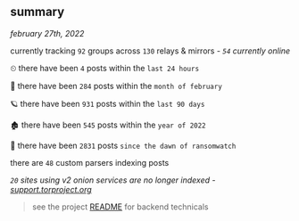 
## summary
_february 27th, 2022_

currently tracking `92` groups across `130` relays & mirrors - _`54` currently online_

⏲ there have been `4` posts within the `last 24 hours`

🦈 there have been `284` posts within the `month of february`

🪐 there have been `931` posts within the `last 90 days`

🏚 there have been `545` posts within the `year of 2022`

🦕 there have been `2831` posts `since the dawn of ransomwatch`

there are `48` custom parsers indexing posts

_`20` sites using v2 onion services are no longer indexed - [support.torproject.org](https://support.torproject.org/onionservices/v2-deprecation/)_

> see the project [README](https://github.com/thetanz/ransomwatch#ransomwatch--) for backend technicals
